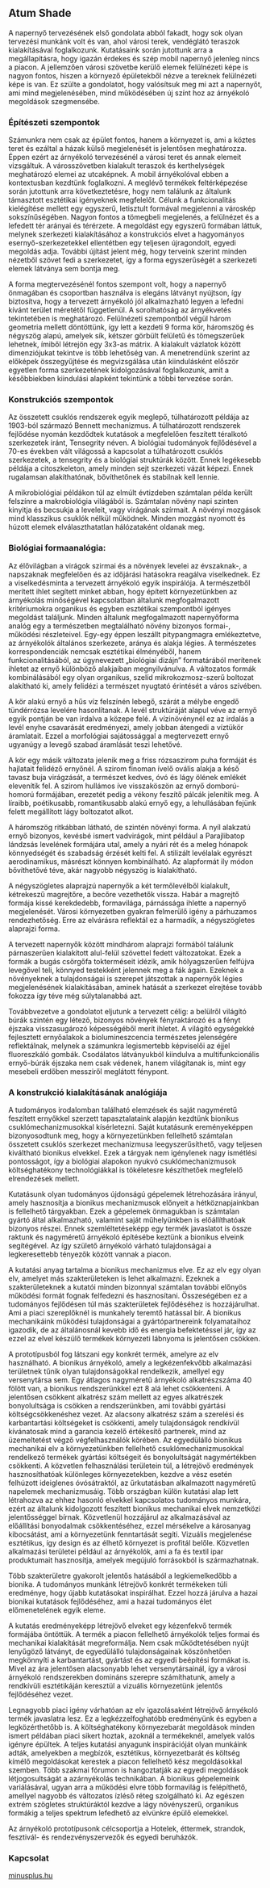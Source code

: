 ## Atum Shade

A napernyő tervezésének első gondolata abból fakadt, hogy sok olyan tervezési munkánk volt és van, ahol városi terek, vendéglátó teraszok kialakításával foglalkozunk. Kutatásaink során jutottunk arra a megállapításra, hogy igazán érdekes és szép mobil napernyő jelenleg nincs a piacon. A jellemzően városi szövetbe kerülő elemek felülnézeti képe is nagyon fontos, hiszen a környező épületekből nézve a tereknek felülnézeti képe is van. Ez szülte a gondolatot, hogy valósítsuk meg mi azt a napernyőt, ami mind megjelenésében, mind működésében új színt hoz az árnyékoló megoldások szegmensébe.

### Építészeti szempontok
Számunkra nem csak az épület fontos, hanem a környezet is, ami a köztes teret és ezáltal a házak külső megjelenését is jelentősen meghatározza. Éppen ezért az árnyékoló tervezésénél a városi teret és annak elemeit vizsgáltuk. A városszövetben kialakult teraszok és kerthelységek meghatározó elemei az utcaképnek. A mobil árnyékolóval ebben a kontextusban kezdtünk foglalkozni.
A meglévő termékek feltérképezése során jutottunk arra következtetésre, hogy nem találunk az általunk támasztott esztétikai igényeknek megfelelőt. Célunk a funkcionalitás kielégítése mellett egy egyszerű, letisztult formával megjelenni a városkép sokszínűségében. Nagyon fontos a tömegbeli megjelenés, a felülnézet és a lefedett tér arányai és térérzete. A megoldást egy egyszerű formában láttuk, melynek szerkezeti kialakításához a konstrukciós elvet a hagyományos esernyő-szerkezetekkel ellentétben egy teljesen újragondolt, egyedi megoldás adja. További újítást jelent még, hogy terveink szerint minden nézetből szövet fedi a szerkezetet, így a forma egyszerűségét a szerkezeti elemek látványa sem bontja meg.

A forma megtervezésénél fontos szempont volt, hogy a napernyő önmagában és csoportban használva is elegáns látványt nyújtson, így biztosítva, hogy a tervezett árnyékoló jól alkalmazható legyen a lefedni kívánt terület méretétől függetlenül. A sorolhatóság az árnyékvetés tekintetében is meghatározó.
Felülnézeti szempontból végül három geometria mellett döntöttünk, így lett a kezdeti 9 forma kör, háromszög és négyszög alapú, amelyek sík, kétszer görbült felületű és tömegszerűek lehetnek, ímiből létrejön egy 3x3-as mátrix. A kialakult vázlatok között dimenziójukat tekintve is több lehetőség van.
A menetrendünk szerint az előképek összegyűjtése és megvizsgálása után kiindulásként először egyetlen forma szerkezetének kidolgozásával foglalkozunk, amit a későbbiekben kiindulási alapként tekintünk a többi tervezése során.

### Konstrukciós szempontok
Az összetett csuklós rendszerek egyik meglepő, túlhatározott példája az 1903-ból származó Bennett mechanizmus. A túlhatározott rendszerek fejlődése nyomán kezdődtek kutatások a megfelelően feszített téralkotó szerkezetek iránt, Tensegrity néven. A biológiai tudományok fejlődésével a 70-es években vált világossá a kapcsolat a túlhatározott csuklós szerkezetek, a tensegrity és a biológiai struktúrák között. Ennek legékesebb példája a citoszkeleton, amely minden sejt szerkezeti vázát képezi. Ennek rugalamsan alakíthatónak, bővíthetőnek és stabilnak kell lennie.

A mikrobiológiai példákon túl az elmúlt évtizdeben számtalan példa került felszínre a makrobiológia világából is. Számtalan növény napi szinten kinyitja és becsukja a leveleit, vagy virágának szírmait. A növényi mozgások mind klasszikus csuklók nélkül működnek. Minden mozgást nyomott és húzott elemek elválaszthatatlan hálózataként oldanak meg.

### Biológiai formaanalógia:
Az élővilágban a virágok szirmai és a növények levelei az évszaknak-, a napszaknak megfelelően és az időjárási hatásokra reagálva  viselkednek. Ez a viselkedésminta a tervezett árnyékoló egyik inspirálója. A természetből merített ihlet segített minket abban, hogy épített környezetünkben az árnyékolás minőségével kapcsolatban általunk megfogalmazott kritériumokra organikus és egyben esztétikai szempontból igényes megoldást találjunk. Minden általunk megfogalmazott napernyőforma analóg egy a természetben megtalálható növény bizonyos formai-, működési részleteivel. Egy-egy éppen leszállt pitypangmagra emlékeztetve, az árnyékolók általános szerkezete, aránya és alakja légies. A természetes korrespondenciák nemcsak esztétikai élményéből, hanem funkcionalitásából, az úgynevezett „biológiai dizájn” formatárából merítenek ihletet az ernyő különböző alakjaiban megnyilvánulva. A változatos formák kombinálásából egy olyan organikus, szelíd mikrokozmosz-szerű boltozat alakítható ki, amely felidézi a természet nyugtató érintését a város szívében.

A kör alakú ernyő a hűs víz felszínén lebegő, szárát a mélybe engedő tündérrózsa levelére hasonlítanak. A levél struktúráját alapul véve az ernyő egyik pontján be van irdalva a közepe felé. A vízinövénynél ez az irdalás a levél enyhe csavarását eredményezi, amely jobban átengedi a víztükör áramlatait. Ezzel a morfológiai sajátossággal a megtervezett ernyő ugyanúgy a levegő szabad áramlását teszi lehetővé.

A kör egy másik változata jelenik meg a friss rózsaszirom puha formáját és hajlatait felidéző ernyőnél. A szirom finoman ívelő ovális alakja a késő tavasz buja virágzását, a természet kedves, óvó és lágy ölének emlékét elevenítik fel. A szirom hullámos íve visszaköszön az ernyő domború-homorú formájában, erezetét pedig a vékony feszítő pálcák jelenítik meg. A líraibb, poétikusabb, romantikusabb alakú ernyő egy, a lehullásában fejünk felett megállított lágy boltozatot alkot.

A háromszög ritkábban látható, de szintén növényi forma. A nyíl alakzatú ernyő bizonyos, kevésbé ismert vadvirágok, mint például a Parajlibatop lándzsás levelének formájára utal, amely a nyári rét és a meleg hónapok könnyedségét és szabadság érzését kelti fel. A stilizált levélalak egyrészt aerodinamikus, másrészt könnyen kombinálható. Az alapformát ily módon bővíthetővé téve, akár nagyobb négyszög is kialakítható.

A négyszögletes alaprajzú napernyők a két termőlevélből kialakult, kétrekeszű magrejtőre, a becőre vezethetők vissza. Habár a magrejtő formája kissé kerekdedebb, formavilága, párnássága ihlette a napernyő megjelenését. Városi környezetben gyakran felmerülő igény a párhuzamos rendezhetőség. Erre az elvárásra reflektál ez a harmadik, a négyszögletes alaprajzi forma. 

A tervezett napernyők között mindhárom alaprajzi formából találunk párnaszerűen kialakított alul-felül szövettel fedett változatokat. Ezek a formák a bugás csörgőfa tokterméseit idézik, amik hólyagszerűen felfújva levegővel teli, könnyed testekként jelennek meg a fák ágain. Ezeknek a növényeknek a tulajdonságai is szerepet játszottak  a napernyők légies megjelenésének kialakításában, aminek hatását a szerkezet elrejtése tovább fokozza így téve még súlytalanabbá azt.
 
Továbbvezetve a gondolatot eljutunk a tervezett célig: a belülről világító búrák szintén egy létező, bizonyos növények fényraktározó és a fényt éjszaka visszasugározó képességéből merít ihletet. A világító egységekké fejlesztett ernyőalakok a biolumineszcencia természetes jelenségére reflektálnak, melynek a számunkra legismertebb képviselői az éjjel fluoreszkáló gombák. Csodálatos látványukból kiindulva a multifunkcionális ernyő-búrák éjszaka nem csak védenek, hanem világítanak is, mint egy mesebeli erdőben messziről meglátott fénypont.

### A konstrukció kialakításának analógiája
A tudományos irodalomban található elemzések és saját nagyméretű feszített ernyőkkel szerzett tapasztalataink alapján kezdtünk bionikus csuklómechanizmusokkal kísérletezni. Saját kutatásunk ereményeképpen bizonyosodtunk meg, hogy a környezetünkben fellelhető számtalan összetett csuklós szerkezet mechanizmusa leegyszerűsíthető, vagy teljesen kiváltható bionikus elvekkel. Ezek a tárgyak nem igénylenek nagy ismétlési pontosságot, így a biológiai alapokon nyukvó csuklómechanizmusok költséghatékony technológiákkal is tökéletesre készíthetőek megfelelő elrendezések mellett. 

Kutatásunk olyan tudományos újdonságú gépelemek létrehozására irányul, amely hasznosítja a bionikus mechanizmusok előnyeit a hétköznapjainkban is fellelhető tárgyakban. Ezek a gépelemek önmagukban is számtalan gyártó által alkalmazható, valamint saját műhelyünkben is előállíthatóak bizonyos részei. Ennek szemléltetéseképp egy termék javaslatot is össze raktunk és nagyméretű árnyékoló építésébe keztünk a bionikus elveink segítégével. Az így születő árnyékoló várható tulajdonságai a legkeresettebb tényezők között vannak a piacon.

A kutatási anyag tartalma a bionikus mechanizmus elve. Ez az elv egy olyan elv, amelyet más szakterületeken is lehet alkalmazni. Ezeknek a szakterületeknek a kutatói minden bizonnyal számtalan további előnyös működési formát fognak felfedezni és hasznosítani. Összeségében ez a tudományos fejlődésen túl más szakterületek fejlődéséhez is hozzájárulhat. Ami a piaci szereplőknél is munkahely teremtő hatással bír. A bionikus mechanikáink működési tulajdonságai a gyártópartnereink folyamataihoz igazodik, de az általánosnál kevebb idő és energia befektetéssel jár, így az ezzel az elvel készülő termékek környezeti lábnyoma is jelentősen csökken.

A prototípusból fog látszani egy konkrét termék, amelyre az elv használható. A bionikus árnyékoló, amely a legkézenfekvőbb alkalmazási területnek tűnik olyan tulajdonságokkal rendelkezik, amellyel egy versenytársa sem. Egy átlagos nagyméretű árnyékoló alkatrészszáma 40 fölött van, a bionikus rendszerünkkel ezt 8 alá lehet csökkenteni. A jelentősen csökkent alkatrész szám mellett az egyes alkatrészek bonyolultsága is csökken a rendszerünkben, ami további gyártási költségcsökkenéshez vezet. Az alacsony alkatrész szám a szerelési és karbantartási költségeket is csökkenti, amely tulajdonságok rendkívül kívánatosak mind a garancia kezelő értékesítő partnerek, mind az üzemeltetést végző végfelhasználók körében.
Az egyedülálló bionikus mechanikai elv a környezetünkben fellelhető csuklómechanizmusokkal rendelkező termékek gyártási költségeit és bonyolultságát nagymértékben csökkenti. A közvetlen felhasználási területein túl, a létrejövő eredmények hasznosíthatóak különleges környezetekben, kezdve a vész esetén felhúzott ideiglenes óvósátraktól, az űrkutatásban alkalmazott nagyméretű napelemek mechanizmusáig. Több országban külön kutatási alap lett létrahozva az ehhez hasonló elvekkel kapcsolatos tudományos munkára, ezért az általunk kidolgozott feszített bionikus mechanikai elvek nemzetközi jelentősséggel bírnak. Közvetlenül hozzájárul az alkalmazásával az előállítási bonyodalmak csökkentéséhez, ezzel mérsékelve a károsanyag kibocsátást, ami a környezetünk fenntartását segíti. Vizuális megjelenése esztétikus, így design és az élhető környezet is profitál belőle. Közvetlen alkalmazási területei például az árnyékolók, ami a fa és textil ipar produktumait hasznosítja, amelyek megújuló forrásokból is származhatnak.

Több szakterületre gyakorolt jelentős hatásából a legkiemelkedőbb a bionika. A tudományos munkánk létrejövő konkrét termékeken túli eredménye, hogy újabb kutatásokat inspirálhat. Ezzel hozzá járulva a hazai bionikai kutatások fejlődéséhez, ami a hazai tudományos élet előmenetelének egyik eleme.

A kutatás eredményeképp létrejövő elveket egy kézenfekvő termék formájába öntöttük. A termék a piacon fellelhető árnyékolók teljes formai és mechanikai kialakítását megreformálja. Nem csak működtetésében nyújt lenyűgöző látványt, de egyedülálló tulajdonságainak köszönhetően megkönnyíti a karbantartást, gyártást és az egyedi beépítési formákat is. Mivel az ára jelentősen alacsonyabb lehet versenytársainál, így a városi árnyékoló rendszerekben domináns szerepre számíthatunk, amely a rendkívüli esztétikáján keresztül a vizuális környezetünk jelentős fejlődéséhez vezet.

Legnagyobb piaci igény várhatóan az elv igazolásaként létrejövő árnyékoló termék javaslatra lesz. Ez a legkézzelfoghatóbb eredményünk és egyben a legközérthetőbb is. A költséghatékony környezebarát megoldások minden ismert példában piaci sikert hoztak, azoknál a termékeknél, amelyek valós igényre épültek. A teljes kutatási anyagunk inspirációját olyan munkáink adták, amelyekben a megbízók, esztétikus, környezetbarát és költség kímélő megoldásokat kerestek a piacon fellelhető kész megoldásokkal szemben. Több szakmai fórumon is hangoztatják az egyedi megoldások létjogosultságát a azárnyékolás technikában. A bionikus gépelemeink variálásával, ugyan arra a működési elvre több formavilág is felépíthető, amellyel nagyobb és változatos ízléső réteg szolgálható ki. Az egészen extrém szögletes struktúráktól kezdve a lágy növényszerű, organikus formákig a teljes spektrum lefedhető az elvünkre épülő elemekkel. 

Az árnyékoló prototípusonk célcsoportja a Hotelek, éttermek, strandok, fesztivál- és rendezvényszervezők és egyedi beruházók. 

### Kapcsolat

[minusplus.hu](https://minusplus.hu)
